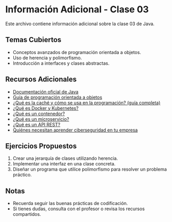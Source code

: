 # Información Adicional - Clase 03

Este archivo contiene información adicional sobre la clase 03 de Java.

## Temas Cubiertos

- Conceptos avanzados de programación orientada a objetos.
- Uso de herencia y polimorfismo.
- Introducción a interfaces y clases abstractas.

## Recursos Adicionales

- [Documentación oficial de Java](https://docs.oracle.com/javase/8/docs/)
- [Guía de programación orientada a objetos](https://www.geeksforgeeks.org/object-oriented-programming-oops-concept-in-java/)
- [¿Qué es la caché y cómo se usa en la programación? (guía completa)](https://ed.team/blog/que-es-la-cache-y-como-se-usa-en-la-programacion-guia-completa?utm_source=sendinblue&utm_campaign=_Newsletter_34__Qu_es_la_cach_y_cmo_se_usa_en_la_programacin_-_NO_Premium&utm_medium=email)
- [¿Qué es Docker y Kubernetes?](https://www.youtube.com/watch?v=gjRoNFopFig)
- [¿Qué es un contenedor?](https://www.youtube.com/watch?v=2z0g1a5v4xA)
- [¿Qué es un microservicio?](https://www.youtube.com/watch?v=2z0g1a5v4xA)
- [¿Qué es un API REST?](https://www.youtube.com/watch?v=2z0g1a5v4xA)
- [Quiénes necesitan aprender ciberseguridad en tu empresa](https://www.youtube.com/watch?v=vTUnItysHFQ)

## Ejercicios Propuestos

1. Crear una jerarquía de clases utilizando herencia.
2. Implementar una interfaz en una clase concreta.
3. Diseñar un programa que utilice polimorfismo para resolver un problema práctico.

## Notas

- Recuerda seguir las buenas prácticas de codificación.
- Si tienes dudas, consulta con el profesor o revisa los recursos compartidos.
